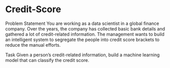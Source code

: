 # Credit-Score

Problem Statement
You are working as a data scientist in a global finance company. Over the years, the company has collected basic bank details and gathered a lot of credit-related information. The management wants to build an intelligent system to segregate the people into credit score brackets to reduce the manual efforts.

Task
Given a person’s credit-related information, build a machine learning model that can classify the credit score.
